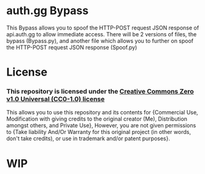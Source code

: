 # auth.gg Bypass
This Bypass allows you to spoof the HTTP-POST request JSON response of api.auth.gg to allow immediate access.
There will be 2 versions of files, the bypass (Bypass.py), and another file which allows you to further on spoof the HTTP-POST request JSON response (Spoof.py)
# License
### This repository is licensed under the [Creative Commons Zero v1.0 Universal (CC0-1.0) license](https://github.com/ChrxnZ/Auth.GG-MitmProxy-Bypass/blob/main/LICENSE)
This allows you to use this repository and its contents for {Commercial Use, Modification with giving credits to the original creator (Me), Distribution amongst others, and Private Use}, However, you are not given permissions to {Take liability And/Or Warranty for this original project (in other words, don't take credits), or use in trademark and/or patent purposes}.
# WIP
